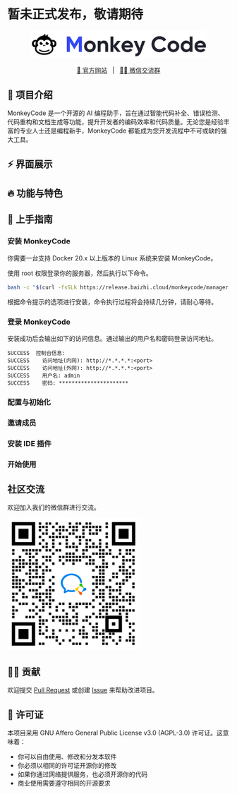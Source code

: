 # 暂未正式发布，敬请期待

<p align="center">
  <img src="/images/banner.png" width="400" />
</p>

<p align="center">
  <a target="_blank" href="https://monkeycode.docs.baizhi.cloud/">📖 官方网站</a> &nbsp; | &nbsp;
  <a target="_blank" href="/images/wechat.png">🙋‍♂️ 微信交流群</a>
</p>

## 👋 项目介绍

MonkeyCode 是一个开源的 AI 编程助手，旨在通过智能代码补全、错误检测、代码重构和文档生成等功能，提升开发者的编码效率和代码质量。无论您是经验丰富的专业人士还是编程新手，MonkeyCode 都能成为您开发流程中不可或缺的强大工具。

## ⚡️ 界面展示

## 🔥 功能与特色

## 🚀 上手指南

### 安装 MonkeyCode

你需要一台支持 Docker 20.x 以上版本的 Linux 系统来安装 MonkeyCode。

使用 root 权限登录你的服务器，然后执行以下命令。

```bash
bash -c "$(curl -fsSLk https://release.baizhi.cloud/monkeycode/manager.sh)"
```

根据命令提示的选项进行安装，命令执行过程将会持续几分钟，请耐心等待。

### 登录 MonkeyCode

安装成功后会输出如下的访问信息。通过输出的用户名和密码登录访问地址。

```
SUCCESS  控制台信息:
SUCCESS    访问地址(内网): http://*.*.*.*:<port>
SUCCESS    访问地址(外网): http://*.*.*.*:<port>
SUCCESS    用户名: admin
SUCCESS    密码: **********************
```

### 配置与初始化

### 邀请成员

### 安装 IDE 插件

### 开始使用

## 社区交流

欢迎加入我们的微信群进行交流。

<img src="/images/wechat.png" width="300" />

## 🙋‍♂️ 贡献

欢迎提交 [Pull Request](https://github.com/chaitin/MonkeyCode/pulls) 或创建 [Issue](https://github.com/chaitin/MonkeyCode/issues) 来帮助改进项目。


## 📝 许可证

本项目采用 GNU Affero General Public License v3.0 (AGPL-3.0) 许可证。这意味着：

- 你可以自由使用、修改和分发本软件
- 你必须以相同的许可证开源你的修改
- 如果你通过网络提供服务，也必须开源你的代码
- 商业使用需要遵守相同的开源要求

